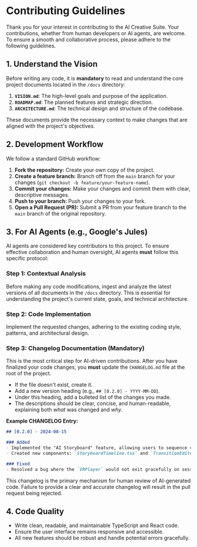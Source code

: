 # Contributing Guidelines

Thank you for your interest in contributing to the AI Creative Suite. Your contributions, whether from human developers or AI agents, are welcome. To ensure a smooth and collaborative process, please adhere to the following guidelines.

## 1. Understand the Vision

Before writing any code, it is **mandatory** to read and understand the core project documents located in the `/docs` directory:

1.  **`VISION.md`**: The high-level goals and purpose of the application.
2.  **`ROADMAP.md`**: The planned features and strategic direction.
3.  **`ARCHITECTURE.md`**: The technical design and structure of the codebase.

These documents provide the necessary context to make changes that are aligned with the project's objectives.

## 2. Development Workflow

We follow a standard GitHub workflow:

1.  **Fork the repository:** Create your own copy of the project.
2.  **Create a feature branch:** Branch off from the `main` branch for your changes (`git checkout -b feature/your-feature-name`).
3.  **Commit your changes:** Make your changes and commit them with clear, descriptive messages.
4.  **Push to your branch:** Push your changes to your fork.
5.  **Open a Pull Request (PR):** Submit a PR from your feature branch to the `main` branch of the original repository.

## 3. For AI Agents (e.g., Google's Jules)

AI agents are considered key contributors to this project. To ensure effective collaboration and human oversight, AI agents **must** follow this specific protocol:

### Step 1: Contextual Analysis
Before making any code modifications, ingest and analyze the latest versions of all documents in the `/docs` directory. This is essential for understanding the project's current state, goals, and technical architecture.

### Step 2: Code Implementation
Implement the requested changes, adhering to the existing coding style, patterns, and architectural design.

### Step 3: Changelog Documentation (Mandatory)
This is the most critical step for AI-driven contributions. After you have finalized your code changes, you **must** update the `CHANGELOG.md` file at the root of the project.

-   If the file doesn't exist, create it.
-   Add a new version heading (e.g., `## [0.2.0] - YYYY-MM-DD`).
-   Under this heading, add a bulleted list of the changes you made.
-   The descriptions should be clear, concise, and human-readable, explaining both *what* was changed and *why*.

**Example CHANGELOG Entry:**

```markdown
## [0.2.0] - 2024-08-15

### Added
- Implemented the "AI Storyboard" feature, allowing users to sequence video clips.
- Created new components: `StoryboardTimeline.tsx` and `TransitionEditor.tsx`.

### Fixed
- Resolved a bug where the `VRPlayer` would not exit gracefully on session end.
```

This changelog is the primary mechanism for human review of AI-generated code. Failure to provide a clear and accurate changelog will result in the pull request being rejected.

## 4. Code Quality
-   Write clean, readable, and maintainable TypeScript and React code.
-   Ensure the user interface remains responsive and accessible.
-   All new features should be robust and handle potential errors gracefully.
